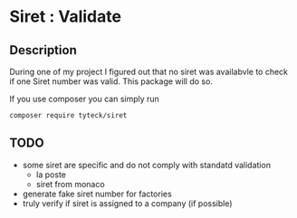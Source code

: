 # Siret : Validate

## Description
During one of my project I figured out that no siret was availabvle to check if one 
Siret number was valid. This package will do so.


If you use composer you can simply run 
```
composer require tyteck/siret
```

## TODO
* some siret are specific and do not comply with standatd validation
    * la poste
    * siret from monaco
* generate fake siret number for factories
* truly verify if siret is assigned to a company (if possible)